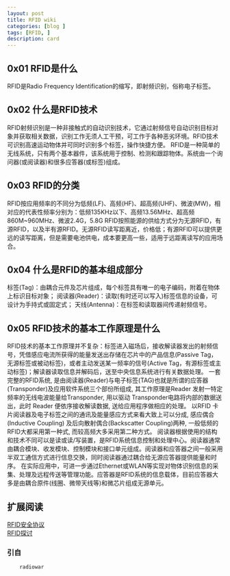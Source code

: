 ```yaml
---
layout: post
title: RFID wiki
categories: [blog ]
tags: [RFID, ]
description: card
---
```

## 0x01 RFID是什么  
RFID是Radio Frequency Identification的缩写，即射频识别，俗称电子标签。

## 0x02 什么是RFID技术  
RFID射频识别是一种非接触式的自动识别技术，它通过射频信号自动识别目标对象并获取相关数据，识别工作无须人工干预，可工作于各种恶劣环境。RFID技术可识别高速运动物体并可同时识别多个标签，操作快捷方便。 RFID是一种简单的无线系统，只有两个基本器件，该系统用于控制、检测和跟踪物体。系统由一个询问器(或阅读器)和很多应答器(或标签)组成。

## 0x03 RFID的分类  
RFID按应用频率的不同分为低频(LF)、高频(HF)、超高频(UHF)、微波(MW)，相对应的代表性频率分别为：低频135KHz以下、高频13.56MHz、超高频860M~960MHz、微波2.4G，5.8G
RFID按照能源的供给方式分为无源RFID，有源RFID，以及半有源RFID。无源RFID读写距离近，价格低；有源RFID可以提供更远的读写距离，但是需要电池供电，成本要更高一些，适用于远距离读写的应用场合。


## 0x04 什么是RFID的基本组成部分  
标签(Tag)：由耦合元件及芯片组成，每个标签具有唯一的电子编码，附着在物体上标识目标对象；
阅读器(Reader)：读取(有时还可以写入)标签信息的设备，可设计为手持式或固定式；
天线(Antenna)：在标签和读取器间传递射频信号。

## 0x05 RFID技术的基本工作原理是什么  
RFID技术的基本工作原理并不复杂：标签进入磁场后，接收解读器发出的射频信号，凭借感应电流所获得的能量发送出存储在芯片中的产品信息(Passive Tag，无源标签或被动标签)，或者主动发送某一频率的信号(Active Tag，有源标签或主动标签)；解读器读取信息并解码后，送至中央信息系统进行有关数据处理。
一套完整的RFID系统, 是由阅读器(Reader)与电子标签(TAG)也就是所谓的应答器(Transponder)及应用软件系统三个部份所组成, 其工作原理是Reader 发射一特定频率的无线电波能量给Transponder, 用以驱动 Transponder电路将内部的数据送出，此时 Reader 便依序接收解读数据, 送给应用程序做相应的处理。
以RFID 卡片阅读器及电子标签之间的通讯及能量感应方式来看大致上可以分成, 感应偶合(Inductive Coupling) 及后向散射偶合(Backscatter Coupling)两种, 一般低频的RFID大都采用第一种式, 而较高频大多采用第二种方式。
阅读器根据使用的结构和技术不同可以是读或读/写装置，是RFID系统信息控制和处理中心。阅读器通常由耦合模块、收发模块、控制模块和接口单元组成。阅读器和应答器之间一般采用半双工通信方式进行信息交换，同时阅读器通过耦合给无源应答器提供能量和时序。 在实际应用中，可进一步通过Ethernet或WLAN等实现对物体识别信息的采集、处理及远程传送等管理功能。应答器是RFID系统的信息载体，目前应答器大多是由耦合原件(线圈、微带天线等)和微芯片组成无源单元。 

## 扩展阅读  
[RFID安全协议](http://www.freebuf.com/articles/terminal/29352.html)  
[RFID探讨](http://www.freebuf.com/articles/wireless/37050.html)

### 引自  
		radiowar


